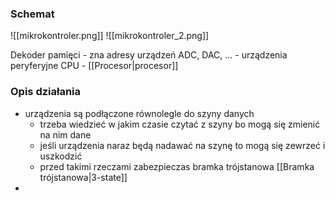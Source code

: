 ### Schemat
![[mikrokontroler.png]]
![[mikrokontroler_2.png]]

Dekoder pamięci - zna adresy urządzeń
ADC, DAC, ... - urządzenia peryferyjne
CPU - [[Procesor|procesor]]

### Opis działania
- urządzenia są podłączone równolegle do szyny danych
	- trzeba wiedzieć w jakim czasie czytać z szyny bo mogą się zmienić na nim dane
	- jeśli urządzenia naraz będą nadawać na szynę to mogą się zewrzeć i uszkodzić
	- przed takimi rzeczami zabezpieczas bramka trójstanowa [[Bramka trójstanowa|3-state]]
- 